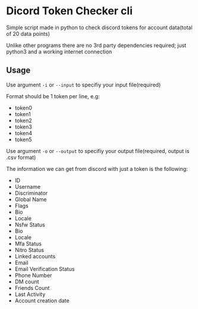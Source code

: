 # Dicord Token Checker cli

Simple script made in python to check discord tokens for account data(total of 20 data points)

Unlike other programs there are no 3rd party dependencies required; just python3 and a working internet connection

## Usage
Use argument `-i` or `--input` to specifiy your input file(required)

Format should be 1 token per line, e.g:

- token0
- token1
- token2
- token3
- token4
- token5

Use argument `-o` or `--output` to specifiy your output file(required, output is .csv format)

The information we can get from discord with just a token is the following: 

- ID
- Username
- Discriminator
- Global Name
- Flags
- Bio
- Locale
- Nsfw Status
- Bio
- Locale
- Mfa Status 
- Nitro Status
- Linked accounts
- Email 
- Email Verification Status
- Phone Number
- DM count
- Friends Count
- Last Activity
- Account creation date
